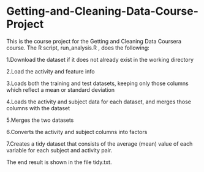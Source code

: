 # Getting-and-Cleaning-Data-Course-Project

This is the course project for the Getting and Cleaning Data Coursera course. The R script,  run_analysis.R , does the following:

1.Download the dataset if it does not already exist in the working directory

2.Load the activity and feature info

3.Loads both the training and test datasets, keeping only those columns which reflect a mean or standard deviation

4.Loads the activity and subject data for each dataset, and merges those columns with the dataset

5.Merges the two datasets

6.Converts the  activity  and  subject  columns into factors

7.Creates a tidy dataset that consists of the average (mean) value of each variable for each subject and activity pair.

The end result is shown in the file tidy.txt.
